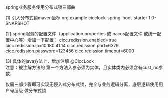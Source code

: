 spring业务服务使用分布式锁三部曲

(1)
引入分布式锁maven坐标
<dependency>
    <groupId>org.example</groupId>
    <artifactId>cicclock-spring-boot-starter</artifactId>
    <version>1.0-SNAPSHOT</version>
</dependency>

(2)
spring服务的配置文件（application.properties 或 nacos配置文件 或统一配置中心等）增加一下配置：
cicc.redission.enabled=true
cicc.redission.ip=10.180.41.14
cicc.redission.port=6379
cicc.redission.password=123456
cicc.redission.timeout=6000

(3)
具体的java方法上，增加注解 @CiccLock   
注意：被注解方法的 第一个方法入参必须为实体，且实体类内必须含有cust_no参数，


仅需三部步骤即可实现无侵入式分布式锁，完全与业务逻辑分离，底层逻辑使用用户号层级 做分布式锁